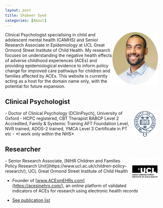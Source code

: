 ```yaml
---
layout: post
title: Shabeer Syed
categories: [About]
---
```


<img style="float: right;" src="/images/shabeer%20syed.png" alt="Shabeer Syed" width="150"/>
Clinical Psychologist specialising in child and adolescent mental health (CAMHS) and Senior Research Associate in Epidemiology at UCL Great Ormond Street Institute of Child Health. My research focuses on understanding the negative health effects of adverse childhood experiences (ACEs) and providing epidemiological evidence to inform policy change for improved care pathways for children and families affected by ACEs. This website is currently acting as a host for the domain name only, with the potential for future expansion.

## Clinical Psychologist
<img style="float: right;" src="https://raw.githubusercontent.com/shabeer-syed/shabeersyed/master/images/ox%20logo.png" alt="ox shabeer Syed"/>
- Doctor of Clinical Psychology (DClinPsych), University of Oxford
   - HCPC registered, CBT Therapist BABCP Level 2 Accredited, Family & Systemic Training AFT Foundation Level, NVR trained, ADOS-2 trained, YMCA Level 3 Certificate in PT etc
   - *I work only within the NHS* 

## Researcher
<img style="float: right;" src="https://raw.githubusercontent.com/shabeer-syed/shabeersyed/master/images/ucl%20logo.png" alt="shabeer ucl ich"/>
- Senior Research Associate, [NIHR Children and Families Policy Research
  Unit](https://www.ucl.ac.uk/children-policy-research/), UCL Great Ormond Street Institute of Child Health

- Founder of [www.ACEsinEHRs.com](https://acesinehrs.com/), an online platform of validated indicators of ACEs for research using electronic health records

- [See publication list](https://shabeer-syed.github.io/shabeersyed/publications/)


<!-- Google tag (gtag.js) -->
<script async src="https://www.googletagmanager.com/gtag/js?id=G-TZ0Q814394"></script>
<script>
  window.dataLayer = window.dataLayer || [];
  function gtag(){dataLayer.push(arguments);}
  gtag('js', new Date());

  gtag('config', 'G-TZ0Q814394');
</script>
